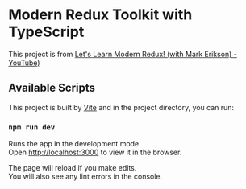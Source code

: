 # Modern Redux Toolkit with TypeScript

This project is from  [Let's Learn Modern Redux! (with Mark Erikson) - YouTube)](https://www.youtube.com/watch?v=9zySeP5vH9c/)

## Available Scripts

This project is built by [Vite](https://vitejs.dev/) and in the project directory, you can run:

### `npm run dev`

Runs the app in the development mode.\
Open [http://localhost:3000](http://localhost:3000) to view it in the browser.

The page will reload if you make edits.\
You will also see any lint errors in the console.
